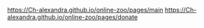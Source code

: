 https://Ch-alexandra.github.io/online-zoo/pages/main
https://Ch-alexandra.github.io/online-zoo/pages/donate